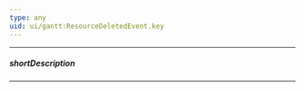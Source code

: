 ```yaml
---
type: any
uid: ui/gantt:ResourceDeletedEvent.key
---
```

---
##### shortDescription
<!-- Description goes here -->

---
<!-- Description goes here -->
